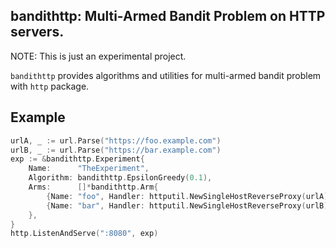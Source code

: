 ## bandithttp: Multi-Armed Bandit Problem on HTTP servers.

NOTE: This is just an experimental project.

`bandithttp` provides algorithms and utilities for multi-armed bandit problem with `http` package.


## Example


```go
urlA, _ := url.Parse("https://foo.example.com")
urlB, _ := url.Parse("https://bar.example.com")
exp := &bandithttp.Experiment{
	Name:      "TheExperiment",
	Algorithm: bandithttp.EpsilonGreedy(0.1),
	Arms:      []*bandithttp.Arm{
		{Name: "foo", Handler: httputil.NewSingleHostReverseProxy(urlA)},
		{Name: "bar", Handler: httputil.NewSingleHostReverseProxy(urlB)},
	},
}
http.ListenAndServe(":8080", exp)
```

